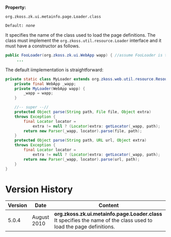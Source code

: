 **Property:**

`org.zkoss.zk.ui.metainfo.page.Loader.class`

`Default: `<i>`none`</i>

It specifies the name of the class used to load the page definitions.
The class must implement the
`org.zkoss.util.resource.Loader` interface and it must
have a constructor as follows.

```java
public FooLoader(org.zkoss.zk.ui.WebApp wapp) { //assume FooLoader is the implementation class
     ...
```

The default iimplementation is straightforward:

```java
private static class MyLoader extends org.zkoss.web.util.resource.ResourceLoader {
    private final WebApp _wapp;
    private MyLoader(WebApp wapp) {
        _wapp = wapp;
    }

    //-- super --//
    protected Object parse(String path, File file, Object extra)
    throws Exception {
        final Locator locator =
            extra != null ? (Locator)extra: getLocator(_wapp, path);
        return new Parser(_wapp, locator).parse(file, path);
    }
    protected Object parse(String path, URL url, Object extra)
    throws Exception {
        final Locator locator =
            extra != null ? (Locator)extra: getLocator(_wapp, path);
        return new Parser(_wapp, locator).parse(url, path);
    }
}
```

# Version History

| Version | Date        | Content                                                                                                              |
|---------|-------------|----------------------------------------------------------------------------------------------------------------------|
| 5.0.4   | August 2010 | **org.zkoss.zk.ui.metainfo.page.Loader.class** It specifies the name of the class used to load the page definitions. |
